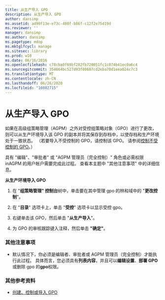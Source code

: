 ```yaml
---
title: 从生产导入 GPO
description: 从生产导入 GPO
author: dansimp
ms.assetid: ad90f13e-e73c-400f-b86f-c12f2e75d19d
ms.reviewer: ''
manager: dansimp
ms.author: dansimp
ms.pagetype: mdop
ms.mktglfcycl: manage
ms.sitesec: library
ms.prod: w10
ms.date: 06/16/2016
ms.openlocfilehash: c78cba0f69bf282fb720051fc1c074b41ec0a6c4
ms.sourcegitcommit: 354664bc527d93f80687cd2eba70d1eea024c7c3
ms.translationtype: MT
ms.contentlocale: zh-CN
ms.lasthandoff: 06/26/2020
ms.locfileid: "10802715"
---
```

# 从生产导入 GPO


如果在高级组策略管理（AGPM）之外对受控组策略对象（GPO）进行了更改，则可以从生产环境导入该 GPO 的副本并将其保存到存档中，以使存档和生产环境处于一致状态。 （若要导入不受控制的 GPO，请控制该 GPO。 请参阅[控制不受控制的 GPO](control-an-uncontrolled-gpo-agpm30ops.md)。）

具有 "编辑"、"审批者" 或 "AGPM 管理员（完全控制）" 角色或必需权限 inAGPM 的用户帐户需要完成此过程。 查看本主题中 "其他注意事项" 中的详细信息。

**从生产环境导入 GPO**

1.  在 "**组策略管理" 控制台**树中，单击要在其中管理 gpo 的林和域中的 "**更改控制**"。

2.  在 "**目录**" 选项卡上，单击 "**受控**" 选项卡以显示受控 gpo。

3.  右键单击该 GPO，然后单击 "**从生产导入**"。

4.  为 GPO 的审核跟踪键入注释，然后单击 **"确定"**。

### 其他注意事项

-   默认情况下，你必须是编辑者、审批者或 AGPM 管理员（完全控制）才能执行此过程。 具体而言，您必须具有**列表内容**，并且可以**编辑设置**、**部署 GPO**或删除 gpo 的**gpo**权限。

### 其他参考资料

-   [创建、控制或导入 GPO](creating-controlling-or-importing-a-gpo-editor-agpm30ops.md)

 

 





